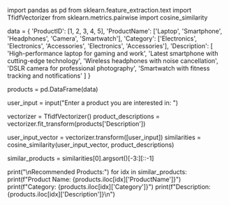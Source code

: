 import pandas as pd
from sklearn.feature_extraction.text import TfidfVectorizer
from sklearn.metrics.pairwise import cosine_similarity


data = {
    'ProductID': [1, 2, 3, 4, 5],
    'ProductName': ['Laptop', 'Smartphone', 'Headphones', 'Camera', 'Smartwatch'],
    'Category': ['Electronics', 'Electronics', 'Accessories', 'Electronics', 'Accessories'],
    'Description': [
        'High-performance laptop for gaming and work',
        'Latest smartphone with cutting-edge technology',
        'Wireless headphones with noise cancellation',
        'DSLR camera for professional photography',
        'Smartwatch with fitness tracking and notifications'
    ]
}


products = pd.DataFrame(data)


user_input = input("Enter a product you are interested in: ")

vectorizer = TfidfVectorizer()
product_descriptions = vectorizer.fit_transform(products['Description'])


user_input_vector = vectorizer.transform([user_input])
similarities = cosine_similarity(user_input_vector, product_descriptions)


similar_products = similarities[0].argsort()[-3:][::-1]


print("\nRecommended Products:")
for idx in similar_products:
    print(f"Product Name: {products.iloc[idx]['ProductName']}")
    print(f"Category: {products.iloc[idx]['Category']}")
    print(f"Description: {products.iloc[idx]['Description']}\n")
